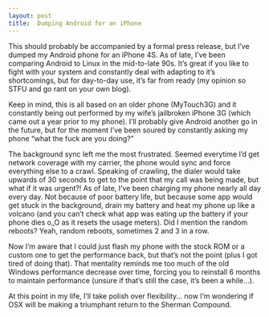 ```yaml
---
layout: post
title:  Dumping Android for an iPhone
---
```


This should probably be accompanied by a formal press release, but I’ve dumped my Android phone for an iPhone 4S. As of late, I’ve been comparing Android to Linux in the mid-to-late 90s. It’s great if you like to fight with your system and constantly deal with adapting to it’s shortcomings, but for day-to-day use, it’s far from ready (my opinion so STFU and go rant on your own blog).

Keep in mind, this is all based on an older phone (MyTouch3G) and it constantly being out performed by my wife’s jailbroken iPhone 3G (which came out a year prior to my phone). I’ll probably give Android another go in the future, but for the moment I’ve been soured by constantly asking my phone “what the fuck are you doing?”

The background sync left me the most frustrated. Seemed everytime I’d get network coverage with my carrier, the phone would sync and force everything else to a crawl. Speaking of crawling, the dialer would take upwards of 30 seconds to get to the point that my call was being made, but what if it was urgent?! As of late, I’ve been charging my phone nearly all day every day. Not because of poor battery life, but because some app would get stuck in the background, drain my battery and heat my phone up like a volcano (and you can’t check what app was eating up the battery if your phone dies o_O as it resets the usage meters). Did I mention the random reboots? Yeah, random reboots, sometimes 2 and 3 in a row.

Now I’m aware that I could just flash my phone with the stock ROM or a custom one to get the performance back, but that’s not the point (plus I got tired of doing that). That mentality reminds me too much of the old Windows performance decrease over time, forcing you to reinstall 6 months to maintain performance (unsure if that’s still the case, it’s been a while…).

At this point in my life, I’ll take polish over flexibility… now I’m wondering if OSX will be making a triumphant return to the Sherman Compound.
